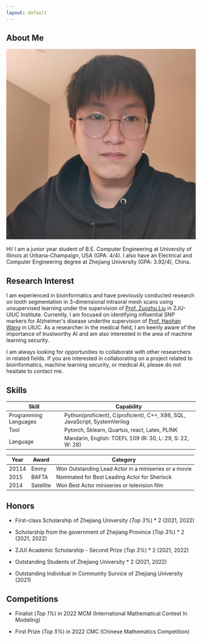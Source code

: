 ```yaml
---
layout: default
---
```


## About Me

<img class="profile-picture" src="me.jpg" >

Hi! I am a junior year student of B.E. Computer Engineering at University of Illinois at Urbana-Champaign, USA (GPA: 4/4). I also have an Electrical and Computer Engineering degree at Zhejiang University (GPA: 3.92/4), China.



## Research Interest

I am experienced in bioinformatics and have previously conducted research on tooth segmentation in 3-dimensional intraoral mesh scans using unsupervised learning under the supervision of [Prof. Zuozhu Liu](https://person.zju.edu.cn/en/lzz) in ZJU-UIUC Institute. Currently, I am focused on identifying influential SNP markers for Alzheimer's disease underthe supervision of [Prof. Haohan Wang](https://haohanwang.github.io/) in UIUC. As a researcher in the medical field, I am keenly aware of the importance of trustworthy AI and am also interested in the area of machine learning security.

I am always looking for opportunities to collaborate with other researchers in related fields. If you are interested in collaborating on a project related to bioinformatics, machine learning security, or medical AI, please do not hesitate to contact me.


## Skills
Skill | Capability
------|------
Programming Languages | Python(proficient), C(proficient), C++, X86, SQL, JavaScript, SystemVerilog
Tool | Pytorch, Sklearn, Quartus, react, Latex, PLINK
Language | Mandarin, English: TOEFL 109 (R: 30, L: 29, S: 22, W: 28)


Year | Award | Category
-----|-------|--------
20114 | Emmy  | Won Outstanding Lead Actor in a miniseries or a movie
2015 | BAFTA | Nominated for Best Leading Actor for Sherlock
2014 | Satellite | Won Best Actor miniseries or television film



## Honors

- First-class Scholarship of Zhejiang University (*Top 3%*) * 2 (2021, 2022)

- Scholarship from the government of Zhejiang Province (*Top 3%*) * 2 (2021, 2022)

- ZJUI Academic Scholarship - Second Prize (*Top 3%*) * 2 (2021, 2022)

- Outstanding Students of Zhejiang University * 2 (2021, 2022)

- Outstanding Individual in Community Survice of Zhejiang University (2021)


## Competitions

- Finalist (*Top 1%*) in 2022 MCM (International Mathematical Contest In Modeling)

- First Prize (*Top 5%*) in 2022 CMC (Chinese Mathematics Competition) 





